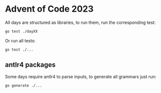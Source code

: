 # Advent of Code 2023

All days are structured as libraries, to run them, run the corresponding test:

```sh
go test ./dayXX
```

Or run all tests:

```sh
go test ./...
```

## antlr4 packages

Some days require antlr4 to parse inputs, to generate all grammars just run:

```sh
go generate ./...
```
